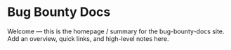 # Bug Bounty Docs

Welcome — this is the homepage / summary for the bug-bounty-docs site.
Add an overview, quick links, and high-level notes here.
